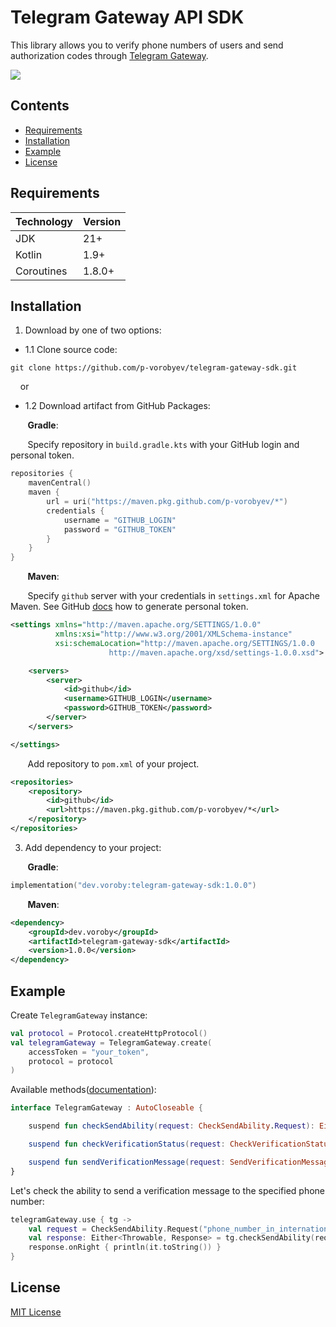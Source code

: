 # Telegram Gateway API SDK

This library allows you to verify phone numbers of users and send authorization codes through [Telegram Gateway](https://core.telegram.org/gateway).

![](https://core.telegram.org/file/400780400656/3/9iBg_m8EjJs.349165/64ba1e8722d15e124d)

## Contents
- [Requirements](#requirements)
- [Installation](#installation)
- [Example](#example)
- [License](#license)

<a name="requirements"></a>
## Requirements
| Technology | Version |
|------------|-----|
| JDK        | 21+ |
| Kotlin     | 1.9+ |
| Coroutines | 1.8.0+ |

<a name="installation"></a>
## Installation
1) Download by one of two options:
- 1.1 Clone source code:
```shell
git clone https://github.com/p-vorobyev/telegram-gateway-sdk.git
```

&nbsp;&nbsp;&nbsp;&nbsp;or

- 1.2 Download artifact from GitHub Packages:

&nbsp;&nbsp;&nbsp;&nbsp;&nbsp;&nbsp;&nbsp;**Gradle**:

&nbsp;&nbsp;&nbsp;&nbsp;&nbsp;&nbsp;&nbsp;Specify repository in `build.gradle.kts` with your GitHub login and personal token.

```kotlin
repositories {
    mavenCentral()
    maven {
        url = uri("https://maven.pkg.github.com/p-vorobyev/*")
        credentials {
            username = "GITHUB_LOGIN"
            password = "GITHUB_TOKEN"
        }
    }
}
```

&nbsp;&nbsp;&nbsp;&nbsp;&nbsp;&nbsp;&nbsp;**Maven**:

&nbsp;&nbsp;&nbsp;&nbsp;&nbsp;&nbsp;&nbsp;Specify `github` server with your credentials in `settings.xml` for Apache Maven. See GitHub [docs](https://docs.github.com/ru/enterprise-cloud@latest/authentication/keeping-your-account-and-data-secure/managing-your-personal-access-tokens) how to generate personal token.

```xml
<settings xmlns="http://maven.apache.org/SETTINGS/1.0.0"
          xmlns:xsi="http://www.w3.org/2001/XMLSchema-instance"
          xsi:schemaLocation="http://maven.apache.org/SETTINGS/1.0.0
                      http://maven.apache.org/xsd/settings-1.0.0.xsd">

    <servers>
        <server>
            <id>github</id>
            <username>GITHUB_LOGIN</username>
            <password>GITHUB_TOKEN</password>
        </server>
    </servers>

</settings>
```

&nbsp;&nbsp;&nbsp;&nbsp;&nbsp;&nbsp;&nbsp;Add repository to `pom.xml` of your project.

```xml
<repositories>
    <repository>
        <id>github</id>
        <url>https://maven.pkg.github.com/p-vorobyev/*</url>
    </repository>
</repositories>
```

3) Add dependency to your project:

&nbsp;&nbsp;&nbsp;&nbsp;&nbsp;&nbsp;&nbsp;**Gradle**:

```kotlin
implementation("dev.voroby:telegram-gateway-sdk:1.0.0")
```

&nbsp;&nbsp;&nbsp;&nbsp;&nbsp;&nbsp;&nbsp;**Maven**:

```xml
<dependency>
    <groupId>dev.voroby</groupId>
    <artifactId>telegram-gateway-sdk</artifactId>
    <version>1.0.0</version>
</dependency>
```

<a name="example"></a>
## Example
Create `TelegramGateway` instance:

```kotlin
val protocol = Protocol.createHttpProtocol()
val telegramGateway = TelegramGateway.create(
    accessToken = "your_token",
    protocol = protocol
)
```
Available methods([documentation](https://core.telegram.org/gateway/api)):
```kotlin
interface TelegramGateway : AutoCloseable {

    suspend fun checkSendAbility(request: CheckSendAbility.Request): Either<Throwable, Response>

    suspend fun checkVerificationStatus(request: CheckVerificationStatus.Request): Either<Throwable, Response>

    suspend fun sendVerificationMessage(request: SendVerificationMessage.Request): Either<Throwable, Response>
}
```
Let's check the ability to send a verification message to the specified phone number:
```kotlin
telegramGateway.use { tg ->
    val request = CheckSendAbility.Request("phone_number_in_international_format")
    val response: Either<Throwable, Response> = tg.checkSendAbility(request)
    response.onRight { println(it.toString()) }
}
```

<a name="license"></a>
## License
[MIT License](https://github.com/p-vorobyev/telegram-gateway-sdk/blob/master/LICENSE)